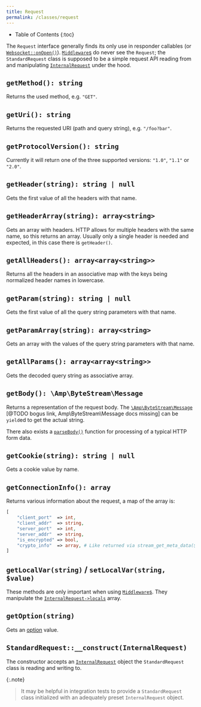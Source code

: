 ```yaml
---
title: Request
permalink: /classes/request
---
```


* Table of Contents
{:toc}

The `Request` interface generally finds its only use in responder callables (or [`Websocket::onOpen()`](websocket.html#onopen)). [`Middleware`s](middleware.html) do never see the `Request`; the `StandardRequest` class is supposed to be a simple request API reading from and manipulating [`InternalRequest`](internalrequest.html) under the hood.

## `getMethod(): string`

Returns the used method, e.g. `"GET"`.

## `getUri(): string`

Returns the requested URI (path and query string), e.g. `"/foo?bar"`.

## `getProtocolVersion(): string`

Currently it will return one of the three supported versions: `"1.0"`, `"1.1"` or `"2.0"`.

## `getHeader(string): string | null`

Gets the first value of all the headers with that name.

## `getHeaderArray(string): array<string>`

Gets an array with headers. HTTP allows for multiple headers with the same name, so this returns an array. Usually only a single header is needed and expected, in this case there is `getHeader()`.

## `getAllHeaders(): array<array<string>>`

Returns all the headers in an associative map with the keys being normalized header names in lowercase.

## `getParam(string): string | null`

Gets the first value of all the query string parameters with that name.

## `getParamArray(string): array<string>`

Gets an array with the values of the query string parameters with that name.

## `getAllParams(): array<array<string>>`

Gets the decoded query string as associative array.

## `getBody(): \Amp\ByteStream\Message`

Returns a representation of the request body. The [`\Amp\ByteStream\Message`](../../byte-stream/message) [@TODO bogus link, Amp\ByteStream\Message docs missing] can be `yield`ed to get the actual string.

There also exists a [`parseBody()`](parsedbody.html) function for processing of a typical HTTP form data.

## `getCookie(string): string | null`

Gets a cookie value by name.

## `getConnectionInfo(): array`

Returns various information about the request, a map of the array is:

```php
[
    "client_port"  => int,
    "client_addr"  => string,
    "server_port"  => int,
    "server_addr"  => string,
    "is_encrypted" => bool,
    "crypto_info"  => array, # Like returned via stream_get_meta_data($socket)["crypto"]
]
```

## `getLocalVar(string)` / `setLocalVar(string, $value)`

These methods are only important when using [`Middleware`s](middleware.html). They manipulate the [`InternalRequest->locals`](internalrequest.html#locals) array.

## `getOption(string)`

Gets an [option](options.html) value.

## `StandardRequest::__construct(InternalRequest)`

The constructor accepts an [`InternalRequest`](internalrequest.html) object the `StandardRequest` class is reading and writing to.

{:.note}
> It may be helpful in integration tests to provide a `StandardRequest` class initialized with an adequately preset `InternalRequest` object.
